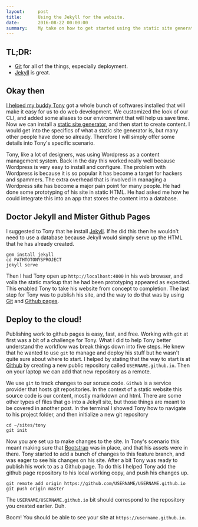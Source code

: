 ```yaml
---
layout:     post
title:      Using the Jekyll for the website.
date:       2016-08-22 00:00:00
summary:    My take on how to get started using the static site generator Jekyll.
---
```


## TL;DR: 
* <a href="https://git-scm.com/">Git</a> for all of the things, especially deployment.
* <a href="https://jekyllrb.com/">Jekyll</a> is great. 

## Okay then

<a href="/process/2016/07/20/hecka-tight-method-for-doing-web-development/">I helped my buddy <a href="https://tonyvoorhees.github.io/">Tony</a> got a whole bunch of softwares installed that will make it easy for us to do web development.</a> We customized the look of our CLI, and added some aliases to our environment that will help us save time. Now we can  install a <a href="https://davidwalsh.name/introduction-static-site-generators">static site generator</a>, and then start to create content. I would get into the specifics of what a static site generator is, but many other people have done so already. Therefore I will simply offer some details into Tony's specific scenario.

Tony, like a lot of designers, was using Wordpress as a content management system. Back in the day this worked really well because Wordpress is very easy to install and configure. The problem with Wordpress is because it is so popular it has become a target for hackers and spammers. The extra overhead that is involved in managing a Wordpress site has become a major pain point for many people. He had done some prototyping of his site in static HTML. He had asked me how he could integrate this into an app that stores the content into a database. 

## Doctor Jekyll and Mister Github Pages

I suggested to Tony that he install <a href="https://jekyllrb.com">Jekyll</a>. If he did this then he wouldn't need to use a database because Jekyll would simply serve up the HTML that he has already created. 

    gem install jekyll
    cd PATHTOTONYSPROJECT
    jekyll serve

Then I had Tony open up `http://localhost:4000` in his web browser, and voila the static markup that he had been prototyping appeared as expected. This enabled Tony to take his website from concept to completion. The last step for Tony was to publish his site, and the way to do that was by using <a href="https://git-scm.com/">Git</a> and <a href="https://pages.github.com/">Github pages</a>. 

## Deploy to the cloud!

Publishing  work to github pages is easy, fast, and free. Working with `git` at first was a bit of a challenge for Tony. What I did to help Tony better understand the workflow was break things down into five steps. He knew that he wanted to use `git` to manage and deploy his stuff but he wasn't quite sure about where to start. I helped by stating that the way to start is at <a href="https://github.com">Github</a> by creating a new public repository called `USERNAME.github.io`. Then on your laptop we can add that new repository as a remote.

We use `git` to track changes to our soruce code. `Github` is a service provider that hosts git repositories. In the context of a static website this source code is our content, mostly markdown and html. There are some other types of files that go into a Jekyll site, but those things are meant to be covered in another post. In the terminal I showed Tony how to navigate to his project folder, and then initialize a new git repository

    cd ~/sites/tony
    git init


Now you are set up to make changes to the site. In Tony's scenario this meant making sure that <a href="http://getbootstrap.com/">Bootstrap</a> was in place, and that his assets were in there. Tony started to add a bunch of changes to this feature branch, and was eager to see his changes on his site. After a bit Tony was ready to publish his work to as a Github page. To do this I helped Tony add the github page repository to his local working copy, and push his changes up. 

    git remote add origin https://github.com/USERNAME/USERNAME.github.io
    git push origin master


The `USERNAME/USERNAME.github.io` bit should correspond to the repository you created earlier. Duh. 

Boom! You should be able to see your site at `https://username.github.io`.

